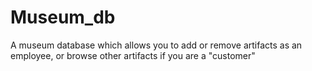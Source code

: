 # Museum_db
A museum database which allows you to add or remove artifacts as an employee, or browse other artifacts if you are a "customer"
